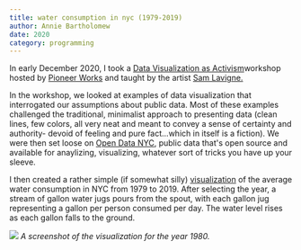 ```yaml
---
title: water consumption in nyc (1979-2019)
author: Annie Bartholomew
date: 2020
category: programming
---
```

In early December 2020, I took a [Data Visualization as Activism](https://pioneerworks.org/classes/data-visualization-as-activism/)workshop hosted by [Pioneer Works](https://pioneerworks.org/) and taught by the artist [Sam Lavigne.](https://lav.io/)

In the workshop, we looked at examples of data visualization that interrogated our assumptions about public data. Most of these examples challenged the traditional, minimalist approach to presenting data (clean lines, few colors, all very neat and meant to convey a sense of certainty and authority- devoid of feeling and pure fact...which in itself is a fiction). We were then set loose on [Open Data NYC](https://opendata.cityofnewyork.us/), public data that's open source and available for anaylizing, visualizing, whatever sort of tricks you have up your sleeve.

I then created a rather simple (if somewhat silly) [visualization](https://ruddy-atlantic-sedum.glitch.me/) of the average water consumption in NYC from 1979 to 2019. After selecting the year, a stream of gallon water jugs pours from the spout, with each gallon jug representing a gallon per person consumed per day. The water level rises as each gallon falls to the ground.

[![](assets/images/WaterConsumption.png)](https://ruddy-atlantic-sedum.glitch.me/)
*A screenshot of the visualization for the year 1980.*